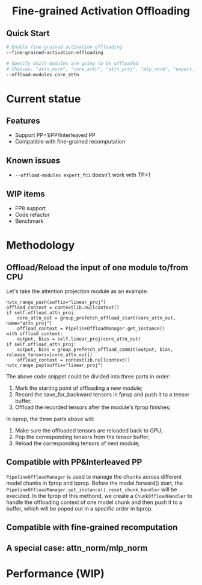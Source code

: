 <div align="center">

Fine-grained Activation Offloading
=============

<div align="left">

## Quick Start

```bash
# Enable fine-grained activation offloading
--fine-grained-activation-offloading

# Specify which modules are going to be offloaded
# Choices: "attn_norm", "core_attn", "attn_proj", "mlp_norm", "expert_fc1", "moe_act".
--offload-modules core_attn
```

# Current statue
## Features
* Support PP=1/PP/Interleaved PP
* Compatible with fine-grained recomputation

## Known issues
* `--offload-modules expert_fc1` doesn't work with TP>1

## WIP items
* FP8 support
* Code refactor
* Benchmark

# Methodology

## Offload/Reload the input of one module to/from CPU
Let's take the attention projection module as an example:
```
nvtx_range_push(suffix="linear_proj")
offload_context = contextlib.nullcontext()
if self.offload_attn_proj:
    core_attn_out = group_prefetch_offload_start(core_attn_out, name="attn_proj")
    offload_context = PipelineOffloadManager.get_instance()
with offload_context:
    output, bias = self.linear_proj(core_attn_out)
if self.offload_attn_proj:
    output, bias = group_prefetch_offload_commit(output, bias, release_tensors=[core_attn_out])
    offload_context = contextlib.nullcontext()
nvtx_range_pop(suffix="linear_proj")
```
The above code snippet could be divided into three parts in order:
1. Mark the starting point of offloading a new module;
2. Record the save_for_backward tensors in fprop and push it to a tensor buffer;
3. Offload the recorded tensors after the module's fprop finishes;

In bprop, the three parts above will:
1. Make sure the offloaded tensors are reloaded back to GPU;
2. Pop the corresponding tensors from the tensor buffer;
3. Reload the corresponding tensors of next module;

## Compatible with PP&Interleaved PP

`PipelineOffloadManager` is used to manage the chunks across different model chunks in fprop and bprop.
Before the model.forward() start, the `PipelineOffloadManager.get_instance().reset_chunk_handler` will be executed. In the fprop of this methond, we create a `ChunkOffloadHandler` to handle the offloading context of one model chunk and then push it to a buffer, which will be poped out in a specific order in bprop.

## Compatible with fine-grained recomputation

## A special case: attn_norm/mlp_norm

# Performance (WIP)